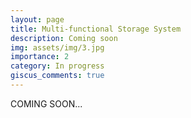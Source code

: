 ```yaml
---
layout: page
title: Multi-functional Storage System
description: Coming soon
img: assets/img/3.jpg
importance: 2
category: In progress
giscus_comments: true
---
```


COMING SOON...
